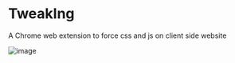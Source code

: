 # TweakIng
A Chrome web extension to force css and js on client side website

![image](https://github.com/user-attachments/assets/3ad31186-cc21-4bcf-b111-baa7cf323403)

